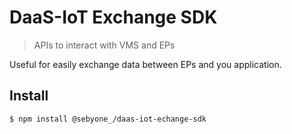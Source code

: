 # DaaS-IoT Exchange SDK

> APIs to interact with VMS and EPs

Useful for easily exchange data between EPs and you application.

## Install

```
$ npm install @sebyone_/daas-iot-echange-sdk
```